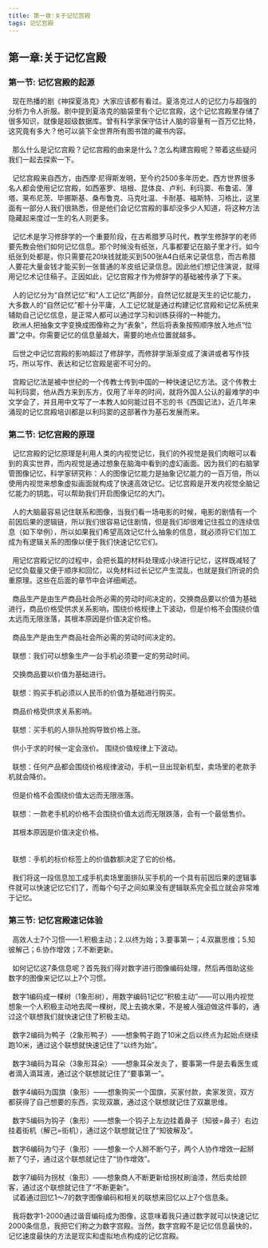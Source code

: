 ```yaml
---
title: 第一章:关于记忆宫殿
tags: 记忆宫殿
---
```


## 第一章:关于记忆宫殿  

### 第一节: 记忆宫殿的起源
  
&nbsp;&nbsp;现在热播的剧《神探夏洛克》大家应该都有看过。夏洛克过人的记忆力与超强的分析力令人折服。剧中提到夏洛克的脑袋里有个记忆宫殿，这个记忆宫殿里存储了很多知识，就像是超级数据库。曾有科学家保守估计人脑的容量有一百万亿比特，这究竟有多大？他可以装下全世界所有图书馆的藏书内容。
<br>   
&nbsp;&nbsp;那么什么是记忆宫殿？记忆宫殿的由来是什么？怎么构建宫殿呢？带着这些疑问我们一起去探索一下。  
<br> 
&nbsp;&nbsp;记忆宫殿来自西方，由西摩·尼得斯发明，至今约2500多年历史。西方世界很多名人都会使用记忆宫殿，如西塞罗、培根、昆体良、卢利、利玛窦、布鲁诺、薄塔、莱布尼茨、毕挪斯基、桑布鲁克、马克吐温、卡耐基、福斯特、习格比，这里面有一部分人我们很熟悉，但是他们会记忆宫殿的事却没多少人知道，将这种方法隐藏起来度过一生的名人则更多。
<br>   
&nbsp;&nbsp;记忆术是学习修辞学的一个重要阶段，在古希腊罗马时代，教学生修辞学的老师要先教会他们如何记忆信息。那个时候没有纸张，凡事都要记在脑子里才行。如今纸张到处都是，你只需要花20块钱就能买到500张A4白纸来记录信息，而古希腊人要花大量金钱才能买到一张普通的羊皮纸记录信息。因此他们想记住演说，就得用记忆术记住稿子。正因如此，记忆宫殿才作为修辞学的基础被传承了下来。
<br>   
&nbsp;&nbsp;人的记忆分为“自然记忆”和“人工记忆”两部分，自然记忆就是天生的记忆能力，大多数人的“自然记忆”都十分平庸，人工记忆就是通过构建记忆宫殿和记忆系统来辅助自己记忆信息，是正常人都可以通过学习和训练获得的一种能力。
<br>
&nbsp;&nbsp;欧洲人把抽象文字变换成图像称之为“表象”，然后将表象按照顺序放入地点“位置”之中。你需要记忆的信息量越大，需要的地点位置就越多。   
<br>
&nbsp;&nbsp;后世之中记忆宫殿的影响超过了修辞学，而修辞学渐渐变成了演讲或者写作技巧，所以写作、表达和记忆宫殿是密不可分的。   
<br>
&nbsp;&nbsp;宫殿记忆法是被中世纪的一个传教士传到中国的一种快速记忆方法。这个传教士叫利玛窦，他从西方来到东方，仅用了半年的时间，就将外国人公认的最难学的中文学会了，并且用中文写了一本教人如何能过目不忘的书《西国记法》，近几年来涌现的记忆宫殿培训都是以利玛窦的这部著作为基石发展而来。

### 第二节: 记忆宫殿的原理  

&nbsp;&nbsp;记忆宫殿的记忆原理是利用人类的内视觉记忆，我们的外视觉是我们肉眼可以看到的真实世界，而内视觉是通过想象在脑海中看到的虚幻画面。因为我们的右脑掌管图像记忆，科学家研究称：人的图像记忆能力是抽象记忆能力的一百万倍，所以使用内视觉来想象虚拟画面就构成了快速高效记忆。记忆宫殿是开发内视觉全脑记忆能力的钥匙，可以帮助我们开启图像记忆的大门。   
<br>
&nbsp;&nbsp;人的大脑最容易记住联系和图像，当我们看一场电影的时候，电影的剧情有一个前因后果的逻辑链，所以我们很容易记住剧情，但是我们却很难记住孤立的连续信息（如下举例），所以如果我们希望高效记忆什么抽象的信息，就必须将它们加工成为有逻辑关系的图像以便于我们快速记忆它们。   
<br>
&nbsp;&nbsp;用记忆宫殿记忆的过程中，会把长篇的材料处理成小块进行记忆，这样既减轻了记忆负载量又便于顺序和回忆，以免材料过长记忆产生混乱，也就是我们所说的负重原理。这些在后面的章节中会详细阐述。   
<br>
&nbsp;&nbsp;商品生产是由生产商品社会所必需的劳动时间决定的，交换商品要以价值为基础进行，商品价格受供求关系影响，围绕价格规律上下波动，但是价格不会围绕价值太远而无限涨落，其根本原因是价值决定价格。
<br>   
&nbsp;&nbsp;商品生产是由生产商品社会所必需的劳动时间决定的。   
<br>
&nbsp;&nbsp;联想：我们可以想象生产一台手机必须要一定的劳动时间。   
<br>
&nbsp;&nbsp;交换商品要以价值为基础进行。  
<br>
&nbsp;&nbsp;联想：购买手机必须以人民币的价值为基础进行购买。   
<br>
&nbsp;&nbsp;商品价格受供求关系影响。   
<br>
&nbsp;&nbsp;联想：买手机的人排队抢购导致价格上涨。
<br>  
&nbsp;&nbsp;供小于求的时候一定会涨价。 围绕价值规律上下波动。
<br>   
&nbsp;&nbsp;联想：任何产品都会围绕价格规律波动，手机一旦出现新机型，卖场里的老款手机就会降价。
<br>   
&nbsp;&nbsp;但是价格不会围绕价值太远而无限涨落。
<br>   
&nbsp;&nbsp;联想：一款老手机的价格不会围绕价值太远而无限跌落，会有一个最低售价。  
<br>
&nbsp;&nbsp;其根本原因是价值决定价格。  
<br>   
&nbsp;&nbsp;联想：手机的标价标签上的价值数额决定了它的价格。
<br>   
&nbsp;&nbsp;我们将这一段信息加工成手机卖场里面排队买手机的一个具有前因后果的逻辑事件就可以快速记忆它们了，而每个句子之间如果没有逻辑联系完全孤立就会非常难于记忆。
<br>  

### 第三节: 记忆宫殿速记体验  

&nbsp;&nbsp;高效人士7个习惯——1.积极主动；2.以终为始；3.要事第一；4.双赢思维；5.知彼解己；6.协作增效；7.不断更新。  
<br>
&nbsp;&nbsp;如何记忆这7条信息呢？首先我们得对数字进行图像编码处理，然后再借助这些数字的图像来记忆以上7个习惯。  
<br>
&nbsp;&nbsp;数字1编码成一棵树（1象形树），用数字编码1记忆“积极主动”——可以用内视觉想象一个人积极主动地去爬一棵树，爬上去摘水果，不是被人强迫做这件事的，通过这个联想我们就快速记住了积极主动。  
<br>
&nbsp;&nbsp;数字2编码为鸭子（2象形鸭子）——想象鸭子跑了10米之后以终点为起始点继续跑10米，通过这个联想就快速记住了“以终为始”。  
<br>
&nbsp;&nbsp;数字3编码为耳朵（3象形耳朵）——想象耳朵发炎了，要事第一件是去看医生或者滴入滴耳液，通过这个联想就记住了“要事第一”。  
<br>
&nbsp;&nbsp;数字4编码为国旗（象形）——想象购买一个国旗，买家付款，卖家发货，双方都获得了自己想要的东西，实现双赢，通过这个联想就记住了双赢思维。  
<br>
&nbsp;&nbsp;数字5编码为钩子（象形）——想象一个钩子上左边挂着鼻子（知彼=鼻子）右边挂着街机（解己=街机），通过这个联想就记住了“知彼解及”。  
<br>
&nbsp;&nbsp;数字6编码为勺子（象形）——想象一个人掰不断勺子，两个人协作增效一起掰断了勺子，通过这个联想就记住了“协作增效”。  
<br>
&nbsp;&nbsp;数字7编码为拐杖（象形）——想象商人不断更新给拐杖刷油漆，然后卖给顾客，通过这个联想就记住了“不断更新”。
<br>
&nbsp;&nbsp;试着通过回忆1～7的数字图像编码和相关的联想来回忆以上7个信息条。  
<br>
&nbsp;&nbsp;我将数字1-2000通过谐音编码成为图像，这意味着我只通过数字就可以快速记忆2000条信息，我把它们称之为数字宫殿。当然，数字宫殿不是记忆信息最快的，记忆速度最快的方法是现实和虚拟地点构成的记忆宫殿。



  